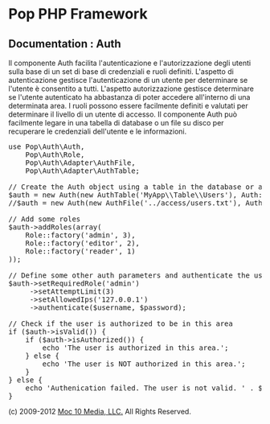 Pop PHP Framework
=================

Documentation : Auth
--------------------

Il componente Auth facilita l'autenticazione e l'autorizzazione degli utenti sulla base di un set di base di credenziali e ruoli definiti. L'aspetto di autenticazione gestisce l'autenticazione di un utente per determinare se l'utente è consentito a tutti. L'aspetto autorizzazione gestisce determinare se l'utente autenticato ha abbastanza di poter accedere all'interno di una determinata area. I ruoli possono essere facilmente definiti e valutati per determinare il livello di un utente di accesso. Il componente Auth può facilmente legare in una tabella di database o un file su disco per recuperare le credenziali dell'utente e le informazioni.

<pre>
use Pop\Auth\Auth,
    Pop\Auth\Role,
    Pop\Auth\Adapter\AuthFile,
    Pop\Auth\Adapter\AuthTable;

// Create the Auth object using a table in the database or a local access file.
$auth = new Auth(new AuthTable('MyApp\\Table\\Users'), Auth::ENCRYPT_SHA1);
//$auth = new Auth(new AuthFile('../access/users.txt'), Auth::ENCRYPT_SHA1);

// Add some roles
$auth->addRoles(array(
    Role::factory('admin', 3),
    Role::factory('editor', 2),
    Role::factory('reader', 1)
));

// Define some other auth parameters and authenticate the user
$auth->setRequiredRole('admin')
     ->setAttemptLimit(3)
     ->setAllowedIps('127.0.0.1')
     ->authenticate($username, $password);

// Check if the user is authorized to be in this area
if ($auth->isValid()) {
    if ($auth->isAuthorized()) {
        echo 'The user is authorized in this area.';
    } else {
        echo 'The user is NOT authorized in this area.';
    }
} else {
    echo 'Authenication failed. The user is not valid. ' . $auth->getResultMessage();
}
</pre>

(c) 2009-2012 [Moc 10 Media, LLC.](http://www.moc10media.com) All Rights Reserved.
